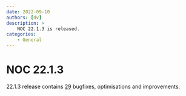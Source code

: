```yaml
---
date: 2022-09-10
authors: [dv]
description: >
    NOC 22.1.3 is released.
categories:
    - General
---
```


# NOC 22.1.3

22.1.3 release contains [29](https://code.getnoc.com/noc/noc/merge_requests?scope=all&state=merged&milestone_title=22.1.3) bugfixes, optimisations and improvements.
